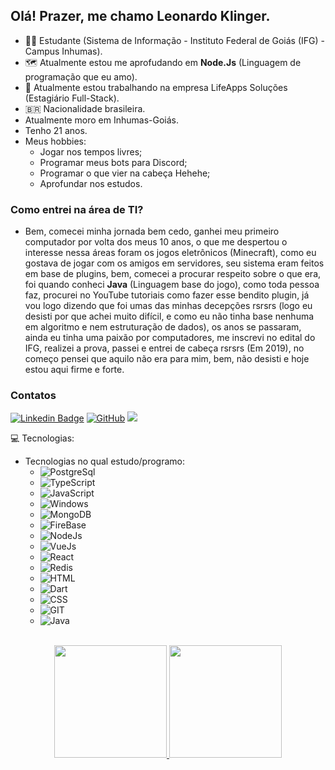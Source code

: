 ## Olá! Prazer, me chamo Leonardo Klinger.

* :man_student: Estudante (Sistema de Informação - Instituto Federal de Goiás (IFG) - Campus Inhumas).
* 🗺️ Atualmente estou me aprofudando em **Node.Js** (Linguagem de programação que eu amo).
* 👷 Atualmente estou trabalhando na empresa LifeApps Soluções (Estagiário Full-Stack).
* :brazil: Nacionalidade brasileira.
* Atualmente moro em Inhumas-Goiás.
* Tenho 21 anos.
* Meus hobbies:
  - Jogar nos tempos livres;
  - Programar meus bots para Discord;
  - Programar o que vier na cabeça Hehehe;
  - Aprofundar nos estudos.

### Como entrei na área de TI?
 * Bem, comecei minha jornada bem cedo, ganhei meu primeiro computador por volta dos meus 10 anos, o que me despertou o interesse nessa áreas foram os jogos eletrônicos (Minecraft), como eu gostava de jogar com os amigos em servidores, seu sistema eram feitos em base de plugins, bem, comecei a procurar respeito sobre o que era, foi quando conheci **Java** (Linguagem base do jogo), como toda pessoa faz, procurei no YouTube tutoriais como fazer esse bendito plugin, já vou logo dizendo que foi umas das minhas decepções rsrsrs (logo eu desisti por que achei muito difícil, e como eu não tinha base nenhuma em algoritmo e nem estruturação de dados), os anos se passaram, ainda eu tinha uma paixão por computadores, me inscrevi no edital do IFG, realizei a prova, passei e entrei de cabeça rsrsrs (Em 2019), no começo pensei que aquilo não era para mim, bem, não desisti e hoje estou aqui firme e forte.

### Contatos
  [![Linkedin Badge](https://img.shields.io/badge/LinkedIn-0077B5?style=for-the-badge&logo=linkedin&logoColor=white&https://www.linkedin.com/in/leonardo-klinger/)](https://www.linkedin.com/in/leonardo-klinger/)
  [![GitHub](https://img.shields.io/badge/GitHub-100000?style=for-the-badge&logo=github&logoColor=white&https://github.com/leonardoklinger)](https://github.com/leonardoklinger)
  <a href="mailto:leonardoklinger16@gmail.com"><img src="https://img.shields.io/badge/Gmail-D14836?style=for-the-badge&logo=gmail&logoColor=white" target="_blank"></a>
  

:computer: Tecnologias: </br>
 - Tecnologias no qual estudo/programo:
    * ![PostgreSql](https://img.shields.io/badge/PostgreSQL-316192?style=for-the-badge&logo=postgresql&logoColor=white)
    * ![TypeScript](https://img.shields.io/badge/TypeScript-007ACC?style=for-the-badge&logo=typescript&logoColor=white)
    * ![JavaScript](https://img.shields.io/badge/JavaScript-F7DF1E?style=for-the-badge&logo=javascript&logoColor=black)
    * ![Windows](https://img.shields.io/badge/Windows-017AD7?style=for-the-badge&logo=windows&logoColor=white)
    * ![MongoDB](https://img.shields.io/badge/MongoDB-4EA94B?style=for-the-badge&logo=mongodb&logoColor=white)
    * ![FireBase](https://img.shields.io/badge/Firebase-F29D0C?style=for-the-badge&logo=firebase&logoColor=white)
    * ![NodeJs](https://img.shields.io/badge/Node.js-43853D?style=for-the-badge&logo=node.js&logoColor=white)
    * ![VueJs](https://img.shields.io/badge/Vue.js-35495E?style=for-the-badge&logo=vue.js&logoColor=4FC08D)
    * ![React](https://img.shields.io/badge/React-20232A?style=for-the-badge&logo=react&logoColor=61DAFB)
    * ![Redis](https://img.shields.io/badge/Redis-D9281A?style=for-the-badge&logo=redis&logoColor=white)
    * ![HTML](https://img.shields.io/badge/HTML-239120?style=for-the-badge&logo=html5&logoColor=white)
    * ![Dart](https://img.shields.io/badge/Dart-0175C2?style=for-the-badge&logo=dart&logoColor=white)
    * ![CSS](https://img.shields.io/badge/CSS-239120?&style=for-the-badge&logo=css3&logoColor=white)
    * ![GIT](https://img.shields.io/badge/Git-E34F26?style=for-the-badge&logo=git&logoColor=white)
    * ![Java](https://img.shields.io/badge/Java-ED8B00?style=for-the-badge&logo=java&logoColor=white)

</br>
<div align="center">
  <a href="https://github.com/leonardoklinger">
  <img height="180em" src="https://github-readme-stats.vercel.app/api?username=leonardoklinger&show_icons=true&theme=radical&include_all_commits=true&count_private=true"/>
  <img height="180em" src="https://github-readme-stats.vercel.app/api/top-langs/?username=leonardoklinger&layout=compact&langs_count=7&theme=radical"/>
</div>
